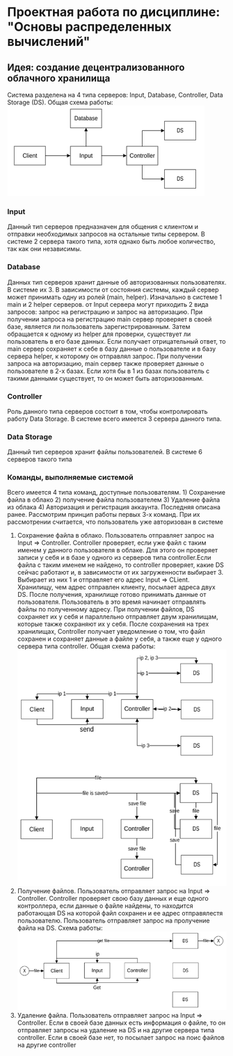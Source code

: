 # Проектная работа по дисциплине: "Основы распределенных вычислений"
## Идея: создание децентрализованного облачного хранилища
Система разделена на 4 типа серверов: Input, Database, Controller, Data Storage (DS). Общая схема работы:
![general sheme of work](https://github.com/ARnoD0rian/Cloud/blob/main/images/general%20sheme%20of%20work.png)
### Input
Данный тип серверов предназначен для общения с клиентом и отправки необходимых запросов на остальные типы сервером. В системе 2 сервера такого типа, хотя однако быть любое количество, так как они независимы.
### Database
Данных тип серверов хранит данные об авторизованных пользователях. В системе их 3. В зависимости от состояния системы, каждый сервер может принимать одну из ролей (main, helper). Изначально в системе 1  main и 2 helper серверов. от Input сервера могут приходить 2 вида запросов: запрос на регистрацию и запрос на авторизацию.
При получении запроса на регистрацию main сервер проверяет в своей базе, является ли пользователь зарегистрированным. Затем обращается к одному из helper для проверки, существует ли пользователь в его базе данных. Если получает отрицательный ответ, то main сервер сохраняет к себе в базу данные о пользователе и в базу сервера helper, к которому он отправлял запрос.
При получении запроса на авторизацию, main сервер также проверяет данные о пользователе в 2-х базах. Если хотя бы в 1 из базах пользователь с такими данными существует, то он может быть авторизованным.
### Controller
Роль данного типа серверов состоит в том, чтобы контролировать работу Data Storage. В системе всего имеется 3 сервера данного типа. 
### Data Storage
Данный тип серверов хранит файлы пользователей. В системе 6 серверов такого типа
### Команды, выполняемые системой
Всего имеется 4 типа команд, доступные пользователям. 1) Сохранение файла в облако 2) получение файла пользователем 3) Удаление файла из облака 4) Авторизация и регистрация аккаунта. Последняя описана ранее. Рассмотрим принцип работы первых 3-х команд. При их рассмотрении считается, что пользователь уже авторизован в системе
1) Сохранение файла в облако.
Пользователь отправляет запрос на Input => Controller. Controller проверяет, если уже файл с таким именем у данного пользователя в облаке. Для этого он проверяет записи у себя  и в базе у одного из 
 серверов типа controller.Если файла с таким именем не найдено, то controller проверяет, какие DS сейчас работают и, в зависимости от их загруженности выбирает 3. Выбирает из них 1 и отправляет его адрес Input => CLient. Хранилищу, чем адрес отправлен клиенту, посылает адреса двух DS. После получения, хранилище готово принимать данные от пользователя. Пользователь в это время начинает отправлять файлы по полученному адресу. При получении файлов, DS сохраняет их у себя и параллельно отправляет двум хранилищам, которые также сохраняют их у себя. После сохранения на трех хранилищах, Controller получает уведомление о том, что файл сохранен и сохраняет данные а файле у себя, а также еще у одного сервера типа controller. Общая схема работы:
![save](https://github.com/ARnoD0rian/Cloud/blob/main/images/save.png)
2) Получение файлов.
Пользователь отправляет запрос на Input => Controller. Controller   проверяет свою базу данных и еще одного контроллера, если данные о файле найдены, то находится работающая DS на которой файл сохранен и ее адрес отправялестя пользователю. Пользователь отправляет запрос на пролучение файла на DS. Схема работы:
![get](https://github.com/ARnoD0rian/Cloud/blob/main/images/get.png)
3) Удаление файла.
Пользователь отправляет запрос на Input => Controller. Если в своей базе данных есть информация о файле, то он отправляет запросы на удаление на DS  и на другие сервера типа controller. Если в своей базе нет, то посылает запрос на поис файлов на другие controller

 

